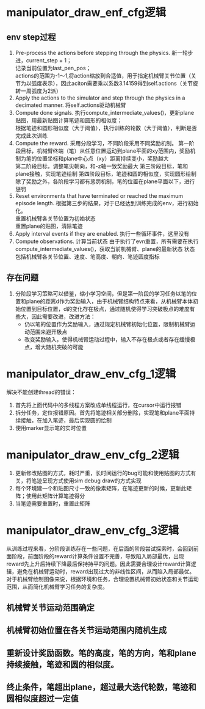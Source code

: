 # manipulator_draw_enf_cfg逻辑
## env step过程
1. Pre-process the actions before stepping through the physics.
    新一轮步进，current_step + 1；  
    记录当前位置为last_pen_pos；  
    actions的范围为-1～1,将action缩放到合适值，用于指定机械臂关节位置（关节为以弧度表示），因此aciton需要乘以系数3.14159得到self.actions（关节旋转一周弧度为2派）
2. Apply the actions to the simulator and step through the physics in a decimated manner.
    将self.actions驱动机械臂
3. Compute done signals.
    执行compute_intermediate_values()，更新plane贴图，用最新贴图计算笔迹和圆形的相似度；  
    根据笔迹和圆形相似度（大于阈值），执行训练的轮数（大于阈值），判断是否完成此次训练
4. Compute the reward.
    采用分段学习，不同阶段采用不同奖励机制。
    第一阶段目标，机械臂终端（笔）从任意位置运动到plane平面的xy范围内，奖励机制为笔的位置坐标和plane中心点（xy）距离持续变小，奖励越大  
    第二阶段目标，调整笔尖朝向，和-z轴一致奖励最大
    第三阶段目标，笔和plane接触，实现笔迹绘制
    第四阶段目标，笔迹和圆的相似度，实现圆形绘制
    除了奖励之外，各阶段学习都有惩罚机制，笔的位置在plane平面以下，进行惩罚
5. Reset environments that have terminated or reached the maximum episode length.
    根据第三步的结果，对于已经达到训练完成的env，进行初始化。  
    重置机械臂各关节位置为初始状态  
    重置plane的贴图，清除笔迹  
6. Apply interval events if they are enabled.
    执行一些循环事件，这里没有
7. Compute observations.
    计算当前状态
    由于执行了evn重置，所有需要在执行compute_intermediate_values()，获取当前机械臂、plane的最新状态
    状态包括机械臂各关节位置、速度、笔高度、朝向、笔迹圆度指标
## 存在问题
1. 分阶段学习策略可以借鉴，缩小学习空间，但是第一阶段的学习任务以笔的位置和plane的距离d作为奖励输入，由于机械臂结构特点来看，从机械臂本体初始位置到目标位置，d的变化存在极点，通过随机使得学习突破极点的难度有些大，因此需要改进，改进方法：
    - 仍以笔的位置作为奖励输入，通过规定机械臂初始化位置，限制机械臂运动范围来避开极点
    - 改变奖励输入，使得机械臂运动过程中，输入不存在极点或者存在缓慢极点，增大随机突破的可能


# manipulator_draw_env_cfg_1逻辑
解决不能创建thread的错误：
1. 首先将上面代码中的多线程方案改成单线程运行，在cursor中运行报错
2. 拆分任务，定位报错原因。首先将笔迹相关部分删除，实现笔和plane平面持续接触，在加入笔迹，最后实现圆的绘制
3. 使用marker显示笔的实时位置

# manipulator_draw_env_cfg_2逻辑
1. 更新修改贴图的方式，耗时严重，长时间运行的bug可能和使用贴图的方式有关，将笔迹呈现方式使用sim debug draw的方式实现
2. 每个环境建一个和贴图尺寸一致的像素矩阵，在笔迹更新的时候，更新此矩阵；使用此矩阵计算笔迹得分
3. 当笔迹需要重置时，重置此矩阵

# manipulator_draw_env_cfg_3逻辑
从训练过程来看，分阶段训练存在一些问题，在后面的阶段尝试探索时，会回到前面阶段，前面阶段的reward计算条件设置不完善，导致陷入局部最优，出现reward先上升后持续下降最后保持持平的问题。因此需要合理设计reward计算逻辑，避免在机械臂运动时，reward出现过大的非线性区间，从而陷入局部最优。
对于机械臂绘制图像来说，根据环境和任务，合理设置机械臂初始状态和关节运动范围，从而简化机械臂学习任务的复杂度。
## 机械臂关节运动范围确定
## 机械臂初始位置在各关节运动范围内随机生成
## 重新设计奖励函数。笔的高度，笔的方向，笔和plane持续接触，笔迹和圆的相似度。
## 终止条件，笔超出plane，超过最大迭代轮数，笔迹和圆相似度超过一定值

